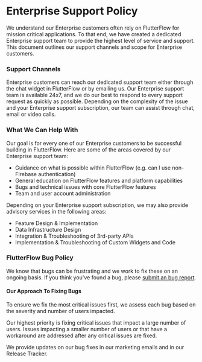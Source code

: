 
# Enterprise Support Policy

We understand our Enterprise customers often rely on FlutterFlow for mission critical applications. To that end, we have created a dedicated Enterprise support team to provide the highest level of service and support. This document outlines our support channels and scope for Enterprise customers.

### Support Channels

Enterprise customers can reach our dedicated support team either through the chat widget in FlutterFlow or by emailing us. Our Enterprise support team is available 24x7, and we do our best to respond to every support request as quickly as possible. Depending on the complexity of the issue and your Enterprise support subscription, our team can assist through chat, email or video calls.

### What We Can Help With

Our goal is for every one of our Enterprise customers to be successful building in FlutterFlow. Here are some of the areas covered by our Enterprise support team:

* Guidance on what is possible within FlutterFlow (e.g. can I use non-Firebase authentication)
* General education on FlutterFlow features and platform capabilities
* Bugs and technical issues with core FlutterFlow features
* Team and user account administration

Depending on your Enterprise support subscription, we may also provide advisory services in the following areas:

* Feature Design & Implementation
* Data Infrastructure Design
* Integration & Troubleshooting of 3rd-party APIs
* Implementation & Troubleshooting of Custom Widgets and Code

### FlutterFlow Bug Policy

We know that bugs can be frustrating and we work to fix these on an ongoing basis. If you think you've found a bug, please [submit an bug report](https://github.com/FlutterFlow/flutterflow-issues/issues).

#### **Our Approach To Fixing Bugs**

To ensure we fix the most critical issues first, we assess each bug based on the severity and number of users impacted.

Our highest priority is fixing critical issues that impact a large number of users. Issues impacting a smaller number of users or that have a workaround are addressed after any critical issues are fixed.

We provide updates on our bug fixes in our marketing emails and in our Release Tracker.